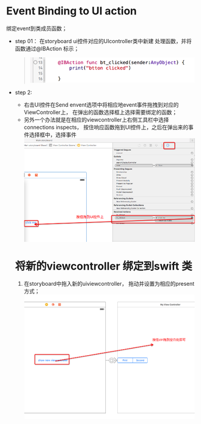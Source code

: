 # Event Binding to UI action

绑定event到类成员函数；

- step 01： 在storyboard ui控件对应的UIcontroller类中新建 处理函数，并将函数通过@IBAction 标示；
  
  > ![](QQ20160507-0.png)

- step 2:
  -  右击UI控件在Send envent选项中将相应地event事件拖拽到对应的ViewController上， 在弹出的函数选择框上选择需要绑定的函数； 
  - 另外一个办法就是在相应的viewcontroller上右侧工具栏中选择connections inspects， 按住响应函数拖到UI控件上，之后在弹出来的事件选择框中，选择事件
  ![](xxxxxxx.png)
  
  
  
  
  
  
  
  
  
  
  
  # 将新的viewcontroller 绑定到swift 类
  
  1. 在storyboard中拖入新的uiviewcontroller， 拖动并设置为相应的present 方式；
  ![](QQ20160507-1.png)